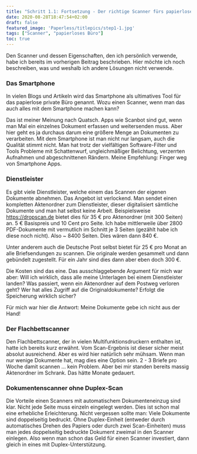 ```yaml
---
title: "Schritt 1.1: Fortsetzung - Der richtige Scanner fürs papierlose Büro"
date: 2020-08-28T18:47:54+02:00
draft: false
featured_image: 'Paperless/titlepics/step1-1.jpg'
tags: ["Scanner", "papierloses Büro"]
toc: true
---
```




Den Scanner und dessen Eigenschaften, den ich persönlich verwende, habe ich bereits im
vorherigen Beitrag beschrieben. Hier möchte ich noch beschreiben, was und weshalb ich
andere Lösungen nicht verwende.

### Das Smartphone

In vielen Blogs und Artikeln wird das Smartphone als ultimatives Tool für das 
papierlose private Büro genannt. Wozu einen Scanner, wenn man das auch alles 
mit dem Smartphone machen kann?

Das ist meiner Meinung nach Quatsch. Apps wie Scanbot sind gut, wenn man Mal ein 
einzelnes Dokument erfassen und weitersenden muss. Aber hier geht es ja durchaus 
darum eine größere Menge an Dokumenten zu verarbeiten. Mit dem Smartphone 
ist man nicht nur langsam, auch die Qualität stimmt nicht. Man hat trotz der 
vielfältigen Software-Filter und Tools Probleme mit Schattenwurf, 
ungleichmäßiger Belichtung, verzerrten Aufnahmen und abgeschnittenen Rändern.
Meine Empfehlung: Finger weg von Smartphone Apps.


### Dienstleister

Es gibt viele Dienstleister, welche einem das Scannen der eigenen Dokumente abnehmen.
Das Angebot ist verlockend. Man sendet einen kompletten Aktenordner zum Dienstleister,
dieser digitalisiert sämtliche Dokumente und man hat selbst keine Arbeit. Beispielsweise
<https://dropscan.de> bietet dies für 35 € pro Aktenordner (mit 300 Seiten) an.
5 € Basispreis und 10 Cent pro Seite. Ich habe mittlerweile über 2800 PDF-Dokumente mit
vermutlich im Schnitt je 3 Seiten (gezählt habe ich diese noch nicht). Also ~ 8400 Seiten.
Dies wären dann 840 €. 

Unter anderem auch die Deutsche Post selbst bietet für 25 € pro Monat an alle Briefsendungen
zu scannen. Die originale werden gesammelt und dann gebündelt zugestellt. Für ein Jahr
sind dies dann aber eben doch 300 €.

Die Kosten sind das eine. Das ausschlaggebende Argument für mich war aber: 
Will ich wirklich, dass alle meine Unterlagen bei einem Dienstleister landen?
Was passiert, wenn ein Aktenordner auf dem Postweg verloren geht? Wer hat alles Zugriff
auf die Originaldokumente? Erfolgt die Speicherung wirklich sicher?

Für mich war hier die Antwort: Meine Dokumente gebe ich nicht aus der Hand!

### Der Flachbettscanner

Den Flachbettscanner, der in vielen Multifunktionsdruckern enthalten ist, hatte ich bereits
kurz erwähnt. Vom Scan-Ergebnis ist dieser sicher meist absolut ausreichend. 
Aber es wird hier natürlich sehr mühsam. Wenn man nur wenige Dokumente hat, mag dies
eine Option sein. 2 - 3 Briefe pro Woche damit scannen ... kein Problem.
Aber bei mir standen bereits massig Aktenordner im Schrank. Das hätte Monate gedauert.

### Dokumentenscanner ohne Duplex-Scan

Die Vorteile einen Scanners mit automatischem Dokumenteneinzug sind klar. Nicht jede Seite
muss einzeln eingelegt werden. Dies ist schon mal eine erhebliche Erleichterung. Nicht
vergessen sollte man: Viele Dokumente sind doppelseitig bedruckt. Ohne Duplex-Einheit
(entweder durch automatisches Drehen des Papiers oder durch zwei Scan-Einheiten) muss
man jedes doppelseitig bedruckte Dokument zweimal in den Scanner einlegen. Also 
wenn man schon das Geld für einen Scanner investiert, dann gleich in eines mit
Duplex-Unterstützung.